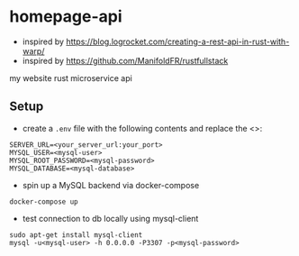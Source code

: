 # homepage-api

* inspired by https://blog.logrocket.com/creating-a-rest-api-in-rust-with-warp/
* inspired by https://github.com/ManifoldFR/rustfullstack

my website rust microservice api

## Setup

* create a `.env` file with the following contents and replace the <>:

```
SERVER_URL=<your_server_url:your_port>
MYSQL_USER=<mysql-user>
MYSQL_ROOT_PASSWORD=<mysql-password>
MYSQL_DATABASE=<mysql-database>
```

* spin up a MySQL backend via docker-compose

```
docker-compose up
```

* test connection to db locally using mysql-client

```
sudo apt-get install mysql-client
mysql -u<mysql-user> -h 0.0.0.0 -P3307 -p<mysql-password>
```
